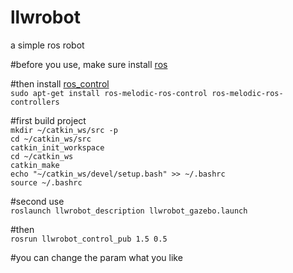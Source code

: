 # llwrobot
a simple ros robot

#before you use, make sure install [ros](http://wiki.ros.org/)

#then install [ros_control](https://wiki.ros.org/ros_control)  
`sudo apt-get install ros-melodic-ros-control ros-melodic-ros-controllers`

#first build project  
`mkdir ~/catkin_ws/src -p`  
`cd ~/catkin_ws/src`  
`catkin_init_workspace`  
`cd ~/catkin_ws`  
`catkin_make`  
`echo "~/catkin_ws/devel/setup.bash" >> ~/.bashrc`  
`source ~/.bashrc`  

#second use  
`roslaunch llwrobot_description llwrobot_gazebo.launch`

#then  
`rosrun llwrobot_control_pub 1.5 0.5`

#you can change the param what you like
